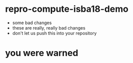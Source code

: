 # repro-compute-isba18-demo
* some bad changes
* these are really, really bad changes
* don't let us push this into your repository

# you were warned
